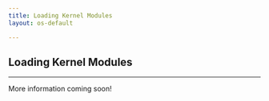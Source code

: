 ```yaml
---
title: Loading Kernel Modules
layout: os-default

---
```


## Loading Kernel Modules
---

More information coming soon!
